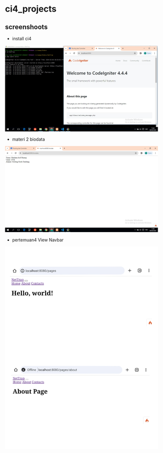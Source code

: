 # ci4_projects

## screenshoots

- install ci4

![img1](screen/02.jpg)

- materi 2 biodata

![img2](screen/03.jpg)


- pertemuan4 View Navbar


![img3](screen/01.jpg)
